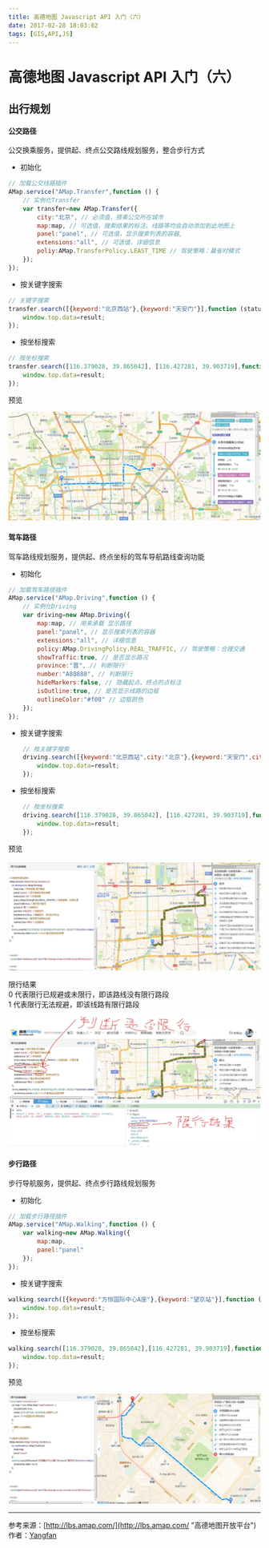 ```yaml
---
title: 高德地图 Javascript API 入门（六）
date: 2017-02-28 18:03:02
tags: [GIS,API,JS]
---
```



高德地图 Javascript API 入门（六）
===


出行规划
---

#### 公交路径

公交换乘服务，提供起、终点公交路线规划服务，整合步行方式

- 初始化

```js
// 加载公交线路插件
AMap.service("AMap.Transfer",function () {
    // 实例化Transfer 
    var transfer=new AMap.Transfer({
        city:"北京", // 必须值，搭乘公交所在城市
        map:map, // 可选值，搜索结果的标注、线路等均会自动添加到此地图上
        panel:"panel", // 可选值，显示搜索列表的容器,
        extensions:"all", // 可选值，详细信息        
        poliy:AMap.TransferPolicy.LEAST_TIME // 驾驶策略：最省时模式
    });
});
```

- 按关键字搜索


```js
// 关键字搜索
transfer.search([{keyword:"北京西站"},{keyword:"天安门"}],function (status,result) {
    window.top.data=result;
});
```

- 按坐标搜索


```js
// 按坐标搜索
transfer.search([116.379028, 39.865042], [116.427281, 39.903719],function (status,result) {
    window.top.data=result;
});
```

预览 

![image](https://raw.githubusercontent.com/Yangfan2016/PicBed/master/AMap/amap601.JPG)


#### 驾车路径

驾车路线规划服务，提供起、终点坐标的驾车导航路线查询功能

- 初始化

```js
// 加载驾车路径插件
AMap.service("AMap.Driving",function () {
	// 实例化Driving    
	var driving=new AMap.Driving({
        map:map, // 用来承载 显示路径
        panel:"panel", // 显示搜索列表的容器
        extensions:"all", // 详细信息
        policy:AMap.DrivingPolicy.REAL_TRAFFIC, // 驾驶策略：合理交通
        showTraffic:true, // 是否显示路况
        province:"晋", // 判断限行
        number:"A88888", // 判断限行
        hideMarkers:false, // 隐藏起点、终点的点标注
        isOutline:true, // 是否显示线路的边框
        outlineColor:"#f00" // 边框颜色
    });
});
```

- 按关键字搜索

```js
	// 按关键字搜索
    driving.search([{keyword:"北京西站",city:"北京"},{keyword:"天安门",city:"北京"}],function (status,result) {
        window.top.data=result;
    });
```

- 按坐标搜索

```js
	// 按坐标搜索
	driving.search([116.379028, 39.865042], [116.427281, 39.903719],function (status,result) {
        window.top.data=result;
    });
```

预览

![image](https://raw.githubusercontent.com/Yangfan2016/PicBed/master/AMap/amap602.JPG)

	
限行结果  
0 代表限行已规避或未限行，即该路线没有限行路段  
1 代表限行无法规避，即该线路有限行路段

![image](https://raw.githubusercontent.com/Yangfan2016/PicBed/master/AMap/amap603.JPG)


#### 步行路径

步行导航服务，提供起、终点步行路线规划服务

- 初始化

```js
// 加载步行路径插件
AMap.service("AMap.Walking",function () {
    var walking=new AMap.Walking({
        map:map,
        panel:"panel"
    });
});
```

- 按关键字搜索 

```js
walking.search([{keyword:"方恒国际中心A座"},{keyword:"望京站"}],function (status,result) {
	window.top.data=result;
});
```

- 按坐标搜索 

```js
walking.search([116.379028, 39.865042],[116.427281, 39.903719],function (status,result) {
	window.top.data=result;
});
```

预览

![image](https://raw.githubusercontent.com/Yangfan2016/PicBed/master/AMap/amap604.JPG)




------
参考来源：[http://lbs.amap.com/](http://lbs.amap.com/ "高德地图开放平台")  
作者：[Yangfan](http://yangfan.ga "http://yangfan.ga")

